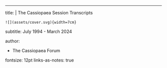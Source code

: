 ---
title: |
    The Cassiopaea Session Transcripts
    
    ![](assets/cover.svg){width=7cm}  
subtitle: July 1994 - March 2024

author:
- The Cassiopaea Forum

fontsize: 12pt
links-as-notes: true
